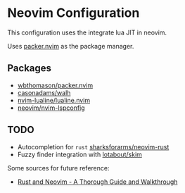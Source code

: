 # Neovim Configuration

This configuration uses the integrate lua JIT in neovim.

Uses [packer.nvim](https://github.com/wbthomason/packer.nvim) as the package manager.

## Packages
- [wbthomason/packer.nvim](https://github.com/wbthomason/packer.nvim)
- [casonadams/walh](https://github.com/casonadams/walh)
- [nvim-lualine/lualine.nvim](https://github.com/nvim-lualine/lualine.nvim)
- [neovim/nvim-lspconfig](https://github.com/neovim/nvim-lspconfig)

## TODO
- Autocompletion for `rust` [sharksforarms/neovim-rust](https://github.com/sharksforarms/neovim-rust)
- Fuzzy finder integration with [lotabout/skim](https://github.com/lotabout/skim)

Some sources for future reference:
- [Rust and Neovim - A Thorough Guide and Walkthrough](https://rsdlt.github.io/posts/rust-nvim-ide-guide-walkthrough-development-debug/)

